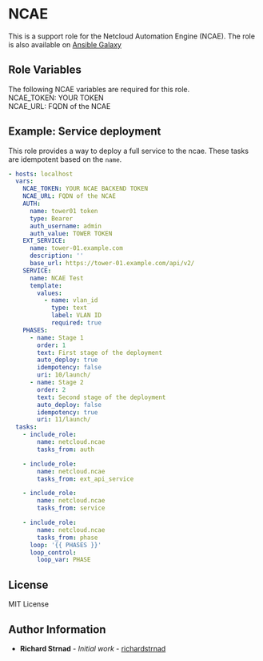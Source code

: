 NCAE
====

This is a support role for the Netcloud Automation Engine (NCAE).
The role is also available on [Ansible Galaxy](https://galaxy.ansible.com/netcloud/ncae)


Role Variables
--------------

The following NCAE variables are required for this role.  
NCAE_TOKEN: YOUR TOKEN  
NCAE_URL: FQDN of the NCAE

Example: Service deployment
----------------
This role provides a way to deploy a full service to the ncae. These tasks
are idempotent based on the `name`.

```yml
- hosts: localhost
  vars:
    NCAE_TOKEN: YOUR NCAE BACKEND TOKEN
    NCAE_URL: FQDN of the NCAE
    AUTH:
      name: tower01 token
      type: Bearer
      auth_username: admin
      auth_value: TOWER TOKEN
    EXT_SERVICE:
      name: tower-01.example.com
      description: ''
      base_url: https://tower-01.example.com/api/v2/
    SERVICE:
      name: NCAE Test
      template:
        values:
          - name: vlan_id
            type: text
            label: VLAN ID
            required: true
    PHASES:
      - name: Stage 1
        order: 1
        text: First stage of the deployment
        auto_deploy: true
        idempotency: false
        uri: 10/launch/
      - name: Stage 2
        order: 2
        text: Second stage of the deployment
        auto_deploy: false
        idempotency: true
        uri: 11/launch/
  tasks:
    - include_role:
        name: netcloud.ncae
        tasks_from: auth

    - include_role:
        name: netcloud.ncae
        tasks_from: ext_api_service

    - include_role:
        name: netcloud.ncae
        tasks_from: service

    - include_role:
        name: netcloud.ncae
        tasks_from: phase
      loop: '{{ PHASES }}'
      loop_control:
        loop_var: PHASE
```

License
-------

MIT License

Author Information
------------------

-   **Richard Strnad** - _Initial work_ - [richardstrnad](https://github.com/richardstrnad)
